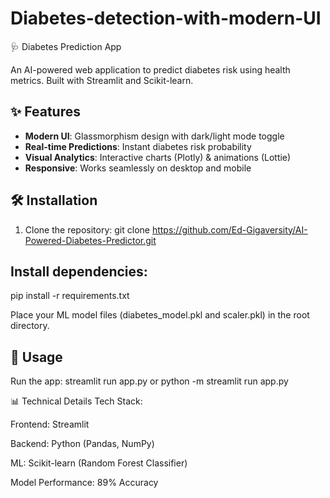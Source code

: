 # Diabetes-detection-with-modern-UI
 🩺 Diabetes Prediction App

An AI-powered web application to predict diabetes risk using health metrics. Built with Streamlit and Scikit-learn.

## ✨ Features
- **Modern UI**: Glassmorphism design with dark/light mode toggle
- **Real-time Predictions**: Instant diabetes risk probability
- **Visual Analytics**: Interactive charts (Plotly) & animations (Lottie)
- **Responsive**: Works seamlessly on desktop and mobile

## 🛠️ Installation
1. Clone the repository:
   git clone https://github.com/Ed-Gigaversity/AI-Powered-Diabetes-Predictor.git
   
## Install dependencies:

pip install -r requirements.txt

Place your ML model files (diabetes_model.pkl and scaler.pkl) in the root directory.

## 🚀 Usage
Run the app:
streamlit run app.py
or
python -m streamlit run app.py

📊 Technical Details
Tech Stack:

Frontend: Streamlit

Backend: Python (Pandas, NumPy)

ML: Scikit-learn (Random Forest Classifier)

Model Performance: 89% Accuracy 
